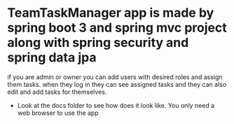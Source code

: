 # TeamTaskManager app is made by spring boot 3 and spring mvc project along with spring security and spring data jpa
if you are admin or owner you can add users with desired roles and assign them tasks. when they log in they can see assigned tasks 
and they can also edit and add tasks for themselves.
- Look at the docs folder to see how does it look like. You only need a web browser to use the app
